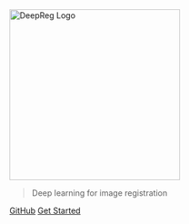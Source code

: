 <!-- _coverpage.md -->

<img src='/asset/deepreg_logo_purple_beta.svg' alt='DeepReg Logo' width='300'/>

> Deep learning for image registration

[GitHub](https://github.com/DeepRegNet/DeepReg/) [Get Started](quick_start.md)
